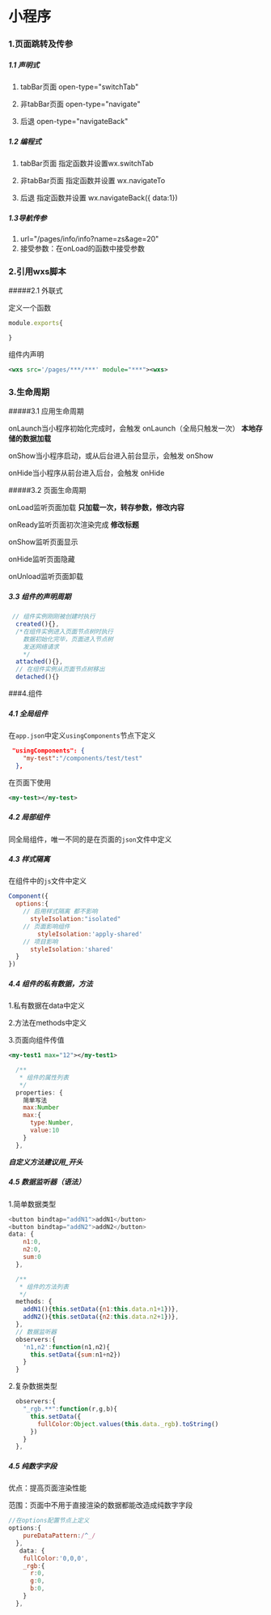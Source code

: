 # 小程序

### 1.页面跳转及传参

##### 1.1 声明式

1. tabBar页面 		open-type="switchTab"

2. 非tabBar页面   open-type="navigate"

3. 后退 	open-type="navigateBack"

##### 1.2 编程式

1. tabBar页面	指定函数并设置wx.switchTab

2. 非tabBar页面	指定函数并设置 wx.navigateTo

3. 后退		指定函数并设置   wx.navigateBack({ data:1})

##### 1.3导航传参

1. url="/pages/info/info?name=zs&age=20"
2. 接受参数：在onLoad的函数中接受参数

### 2.引用wxs脚本

#####2.1    外联式

定义一个函数

```js
module.exports{

}

```

组件内声明

```xml
<wxs src='/pages/***/***' module="***"><wxs>
```



### 3.生命周期

#####3.1   应用生命周期

onLaunch当小程序初始化完成时，会触发 onLaunch（全局只触发一次） **本地存储的数据加载**

onShow当小程序启动，或从后台进入前台显示，会触发 onShow

onHide当小程序从前台进入后台，会触发 onHide

#####3.2  页面生命周期

onLoad监听页面加载 **只加载一次，转存参数，修改内容**

onReady监听页面初次渲染完成 **修改标题**

onShow监听页面显示

onHide监听页面隐藏

onUnload监听页面卸载

##### 3.3 组件的声明周期

```js
 // 组件实例刚刚被创建时执行
  created(){},
  /*在组件实例进入页面节点树时执行
    数据初始化完毕，页面进入节点树
    发送网络请求
    */
  attached(){},
  // 在组件实例从页面节点树移出
  detached(){}
```





###4.组件

##### 4.1 全局组件

 在`app.json`中定义`usingComponents`节点下定义

```json
 "usingComponents": {
    "my-test":"/components/test/test"
  },
```

 在页面下使用

```xml
<my-test></my-test>
```

##### 4.2 局部组件

同全局组件，唯一不同的是在页面的`json`文件中定义

##### 4.3 样式隔离

在组件中的`js`文件中定义

```js
Component({
  options:{
    // 启用样式隔离 都不影响
      styleIsolation:"isolated"
    // 页面影响组件
    	styleIsolation:'apply-shared'
    // 项目影响
      styleIsolation:'shared'
  }
})
```

##### 4.4 组件的私有数据，方法

1.私有数据在data中定义

2.方法在methods中定义

3.页面向组件传值

```xml
<my-test1 max="12"></my-test1>
```

```js
  /**
   * 组件的属性列表
   */
  properties: {
    简单写法
    max:Number
    max:{
      type:Number,
      value:10
    }
  },
```

***自定义方法建议用_开头***

##### 4.5 数据监听器（语法）

1.简单数据类型

```js
<button bindtap="addN1">addN1</button>
<button bindtap="addN2">addN2</button>
data: {
    n1:0,
    n2:0,
    sum:0
  },

  /**
   * 组件的方法列表
   */
  methods: {
    addN1(){this.setData({n1:this.data.n1+1})},
    addN2(){this.setData({n2:this.data.n2+1})},
  },
  // 数据监听器
  observers:{
    'n1,n2':function(n1,n2){
      this.setData({sum:n1+n2})
    }
  }
```

2.复杂数据类型

```js
  observers:{
    "_rgb.**":function(r,g,b){
      this.setData({
        fullColor:Object.values(this.data._rgb).toString()
      })
    }
  },
```

##### 4.5 纯数字字段

优点：提高页面渲染性能

范围：页面中不用于直接渲染的数据都能改造成纯数字字段

```js
//在options配置节点上定义
options:{
    pureDataPattern:/^_/
  },
   data: {
    fullColor:'0,0,0',
    _rgb:{
      r:0,
      g:0,
      b:0,
    }
  },
```

